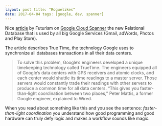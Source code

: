 ```yaml
---
layout: post title: "Roguelikes"
date: 2017-04-04 tags: [google, dev, spanner]
---
```


Nice [article](https://futurism.com/4-googles-spanner-is-now-available-on-the-cloud-for-everyone/) by Futurism on [Google Cloud Spanner](https://cloud.google.com/spanner/) the new Relational Database that is used by all big Google Services (Gmail, adWords, Photos and Play Store).

The article describes True Time, the technology Google uses to synchronize all databases transactions in all their data centers. 

> To solve this problem, Google’s engineers developed a unique timekeeping technology called TrueTime. The engineers equipped all of Google’s data centers with GPS receivers and atomic clocks, and each center would shuttle its time readings to a master server. Those servers would constantly trade their readings with other servers to produce a common time for all data centers. “This gives you faster-than-light coordination between two places,” Peter Mattis, a former Google engineer, explained to Wired.

When you read about something like this and you see the sentence: *faster-than-light coordination* you understand how good programming and good hardware can truly defy logic and makes a workflow sounds like magic.